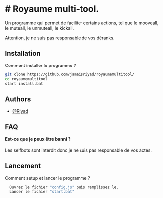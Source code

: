 
# # Royaume multi-tool.
Un programme qui permet de faciliter certains actions, tel que le mooveall, le muteall, le unmuteall, le kickall.

Attention, je ne suis pas responsable de vos déranks.



## Installation

Comment installer le programme ?

```bash
git clone https://github.com/jamaisriyad/royaumemultitool/
cd royaumemultitool
start install.bat
```
    
## Authors

- [@Riyad](https://www.github.com/jamaisriyad)


## FAQ

#### Est-ce que je peux être banni ?

Les selfbots sont interdit donc je ne suis pas responsable de vos actes.


## Lancement

Comment setup et lancer le programme ?

```bash
  Ouvrez le fichier "config.js" puis remplissez le.
  Lancer le fichier "start.bat"
```

